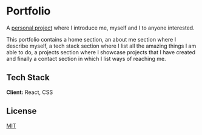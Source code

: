 # Portfolio

A [personal project](https://johnjohncode.github.io/portfolio/) where I introduce me, myself and I to anyone interested. 

This portfolio contains a home section, an about me section where I describe myself, a tech stack section where I list all the amazing things I am able to do, a projects section where I showcase projects that I have created and finally a contact section in which I list ways of reaching me.


## Tech Stack

**Client:** React, CSS


## License

[MIT](https://choosealicense.com/licenses/mit/)
